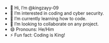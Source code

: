 - 👋 Hi, I’m @kingzayy-09
- 👀 I’m interested in coding and cyber security.
- 🌱 I’m currently learning how to code.
- 💞️ I’m looking to collaborate on any project.
- 😄 Pronouns: He/Him
- ⚡ Fun fact: Coding is King!

<!---
kingzayy-09/kingzayy-09 is a ✨ special ✨ repository because its `README.md` (this file) appears on your GitHub profile.
You can click the Preview link to take a look at your changes.
--->
